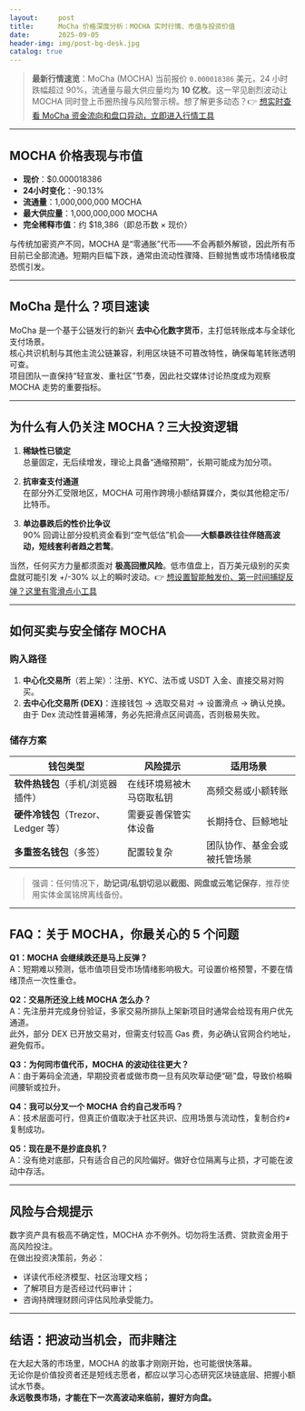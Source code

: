 ```yaml
---
layout:     post
title:      MoCha 价格深度分析：MOCHA 实时行情、市值与投资价值
date:       2025-09-05
header-img: img/post-bg-desk.jpg
catalog: true
---
```


> **最新行情速览**：MoCha (MOCHA) 当前报价 `0.000018386` 美元，24 小时跌幅超过 90%，流通量与最大供应量均为 **10 亿枚**。这一罕见剧烈波动让 MOCHA 同时登上币圈热搜与风险警示榜。想了解更多动态？👉 [想实时查看 MoCha 资金流向和盘口异动，立即进入行情工具](https://okxdog.com/)

---

## MOCHA 价格表现与市值

- **现价**：$0.000018386  
- **24小时变化**：-90.13%  
- **流通量**：1,000,000,000 MOCHA  
- **最大供应量**：1,000,000,000 MOCHA  
- **完全稀释市值**：约 $18,386（即总币数 × 现价）

与传统加密资产不同，MOCHA 是“零通胀”代币——不会再额外解锁，因此所有币目前已全部流通。短期内巨幅下跌，通常由流动性骤降、巨鲸抛售或市场情绪极度恐慌引发。

---

## MoCha 是什么？项目速读

MoCha 是一个基于公链发行的新兴 **去中心化数字货币**，主打低转账成本与全球化支付场景。  
核心共识机制与其他主流公链兼容，利用区块链不可篡改特性，确保每笔转账透明可查。  
项目团队一直保持“轻宣发、重社区”节奏，因此社交媒体讨论热度成为观察 MOCHA 走势的重要指标。

---

## 为什么有人仍关注 MOCHA？三大投资逻辑

1. **稀缺性已锁定**  
   总量固定，无后续增发，理论上具备“通缩预期”，长期可能成为加分项。

2. **抗审查支付通道**  
   在部分外汇受限地区，MOCHA 可用作跨境小额结算媒介，类似其他稳定币/比特币。

3. **单边暴跌后的性价比争议**  
   90% 回调让部分投机资金看到“空气低估”机会——**大额暴跌往往伴随高波动，短线套利者趋之若鹜**。

当然，任何买方力量都须面对 **极高回撤风险**。低市值盘上，百万美元级别的买卖盘就可能引发 +/-30% 以上的瞬时波动。👉 [想设置智能触发价、第一时间捕捉反弹？这里有零滑点小工具](https://okxdog.com/)

---

## 如何买卖与安全储存 MOCHA

### 购入路径
1. **中心化交易所**（若上架）：注册、KYC、法币或 USDT 入金、直接交易对购买。  
2. **去中心化交易所 (DEX)**：连接钱包 → 选取交易对 → 设置滑点 → 确认兑换。  
   由于 Dex 流动性普遍稀薄，务必先把滑点区间调高，否则极易失败。

### 储存方案
| 钱包类型 | 风险提示 | 适用场景 |
| --- | --- | --- |
| **软件热钱包**（手机/浏览器插件） | 在线环境易被木马窃取私钥 | 高频交易或小额转账 |
| **硬件冷钱包**（Trezor、Ledger 等） | 需要妥善保管实体设备 | 长期持仓、巨鲸地址 |
| **多重签名钱包**（多签） | 配置较复杂 | 团队协作、基金会或被托管场景 |

> 强调：任何情况下，**助记词/私钥切忌以截图、网盘或云笔记保存**，推荐使用实体金属铭牌离线备份。

---

## FAQ：关于 MOCHA，你最关心的 5 个问题

**Q1：MOCHA 会继续跌还是马上反弹？**  
A：短期难以预测，低市值项目受市场情绪影响极大。可设置价格预警，不要在情绪顶点一次性重仓。

**Q2：交易所还没上线 MOCHA 怎么办？**  
A：先注册并完成身份验证，多家交易所排队上架新项目时通常会给现有用户优先通道。  
此外，部分 DEX 已开放交易对，但需支付较高 Gas 费，务必确认官网合约地址，避免假币。

**Q3：为何同市值代币，MOCHA 的波动往往更大？**  
A：由于筹码全流通，早期投资者或做市商一旦有风吹草动便“砸”盘，导致价格瞬间腰斩或拉升。

**Q4：我可以分叉一个 MOCHA 合约自己发币吗？**  
A：技术层面可行，但真正价值取决于社区共识、应用场景与流动性，复制合约≠复制成功。

**Q5：现在是不是抄底良机？**  
A：没有绝对底部，只有适合自己的风险偏好。做好仓位隔离与止损，才可能在波动中存活。

---

## 风险与合规提示

数字资产具有极高不确定性，MOCHA 亦不例外。切勿将生活费、贷款资金用于高风险投注。  
在做出投资决策前，务必：
- 详读代币经济模型、社区治理文档；
- 了解项目方是否经过代码审计；
- 咨询持牌理财顾问评估风险承受能力。

---

## 结语：把波动当机会，而非赌注

在大起大落的市场里，MOCHA 的故事才刚刚开始，也可能很快落幕。  
无论你是价值投资者还是短线志愿者，都应以学习心态研究区块链底层、把握小额试水节奏。  
**永远敬畏市场，才能在下一次高波动来临前，握好方向盘。**